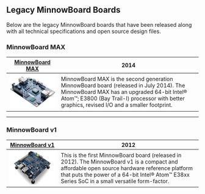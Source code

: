 ## Legacy MinnowBoard Boards

Below are the legacy MinnowBoard boards that have been released along with all technical specifications and open source design files. 

### MinnowBoard MAX 

| [MinnowBoard MAX](minnowboard-max)    | 2014  |
|------|------|
| ![MAX](pages/legacy-boards/mb-max-sm.jpg)     | MinnowBoard MAX is the second generation MinnowBoard board (released in July 2014). The MinnowBoard MAX has an upgraded 64-bit Intel® Atom™; E3800 (Bay Trail-I) processor with better graphics, revised I/O and a smaller footprint. |

___

### MinnowBoard v1

| [MinnowBoard v1](minnowboard-v1)     | 2012  |
|------|------|
| ![v1](pages/legacy-boards/mb-v1-sm.jpg)     | This is the first MinnowBoard board (released in 2012). The MinnowBoard v1 is a compact and affordable open source hardware reference platform that puts the power of a 64-bit Intel® Atom™ E38xx Series SoC in a small versatile form-factor.|
